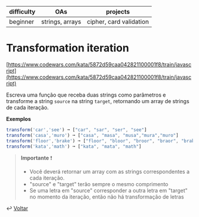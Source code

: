 | difficulty | OAs             | projects                |
| ---------- | --------------- | ----------------------- |
| beginner   | strings, arrays | cipher, card validation |

# Transformation iteration

[https://www.codewars.com/kata/5872d59caa042821100001f8/train/javascript](https://www.codewars.com/kata/5872d59caa042821100001f8/train/javascript)

Escreva uma função que receba duas strings como parâmetros e transforme a string
`source` na string `target`, retornando um array de strings de cada iteração.

**Exemplos**

```js
transform('car','see') ➞ ["car", "sar", "ser", "see"]
transform('casa','muro') ➞ ["casa", "masa", "musa","mura","muro"]
transform('floor','brake') ➞ ["floor", "bloor", "broor", "braor", "brakr", "brake"]
transform('kata','math') ➞ ["kata", "mata", "math"]
```

> **Importante** ❗
>
> - Você deverá retornar um array com as strings correspondentes a cada iteração.
> - "source" e "target" terão sempre o mesmo comprimento
> - Se uma letra em "source" corresponder a outra letra em "target" no momento da
>   iteração, então não há transformação de letras

↩️ [Voltar](../../README.md)
